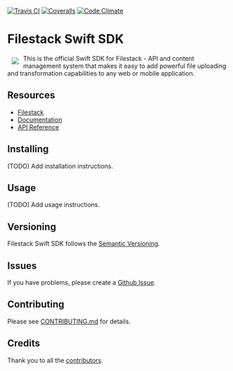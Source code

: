 [![Travis CI][travis_ci_badge]][travis_ci]
[![Coveralls][coveralls_badge]][coveralls]
[![Code Climate][code_climate_badge]][code_climate]

# Filestack Swift SDK
<a href="https://www.filestack.com"><img src="https://filestack.com/themes/filestack/assets/images/press-articles/color.svg" align="left" hspace="10" vspace="6"></a>
This is the official Swift SDK for Filestack - API and content management system that makes it easy to add powerful file uploading and transformation capabilities to any web or mobile application. 

## Resources

* [Filestack](https://www.filestack.com)
* [Documentation](https://www.filestack.com/docs)
* [API Reference](https://filestack.github.io/)

## Installing

(TODO) Add installation instructions.

## Usage

(TODO) Add usage instructions.

## Versioning

Filestack Swift SDK follows the [Semantic Versioning](http://semver.org/).

## Issues

If you have problems, please create a [Github Issue](https://github.com/filepicker/filestack-swift/issues).

## Contributing

Please see [CONTRIBUTING.md](https://github.com/filepickerfilestack-swift/blob/master/CONTRIBUTING.md) for details.

## Credits

Thank you to all the [contributors](https://github.com/filepicker/sdk-template/graphs/contributors).

[travis_ci]: http://travis-ci.org/filestack/filestack-swift
[travis_ci_badge]: https://travis-ci.org/filestack/filestack-swift.svg?branch=master
[code_climate]: https://codeclimate.com/github/filestack/filestack-swift
[code_climate_badge]: https://codeclimate.com/github/filestack/filestack-swift.png
[coveralls]: https://coveralls.io/github/filestack/filestack-swift?branch=master
[coveralls_badge]: https://coveralls.io/repos/github/filestack/filestack-swift/badge.svg?branch=master
